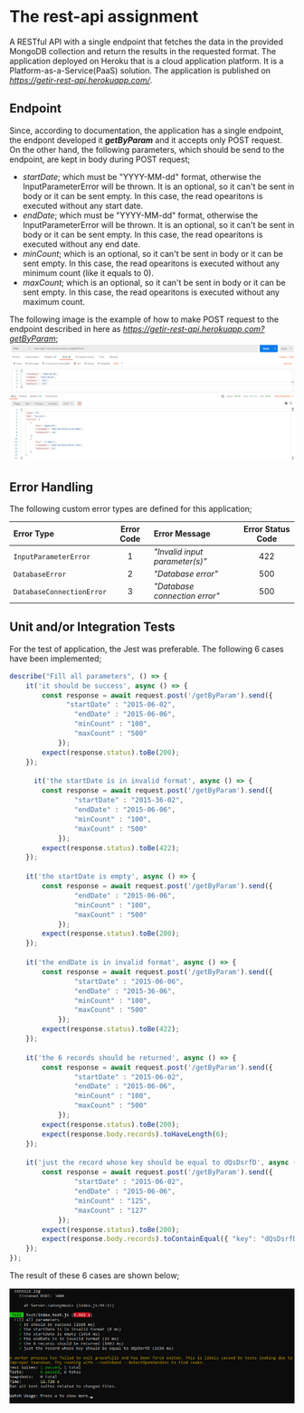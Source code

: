 # The rest-api assignment

A RESTful API with a single endpoint that fetches the data in the provided MongoDB collection and return the results in the requested format. The application deployed on Heroku that is a cloud application platform. It is a Platform-as-a-Service(PaaS) solution. The application is published on *https://getir-rest-api.herokuapp.com/*.

## Endpoint
Since, according to documentation, the application has a single endpoint, the endpont developed it ***getByParam*** and it accepts only POST request. On the other hand, the following parameters, which should be send to the endpoint, are kept in body during POST request;
- *startDate*; which must be "YYYY-MM-dd" format, otherwise the InputParameterError will be thrown. It is an optional, so it can't be sent in body or it can be sent empty. In this case, the read opearitons is executed without any start date.
- *endDate*; which must be "YYYY-MM-dd" format, otherwise the InputParameterError will be thrown. It is an optional, so it can't be sent in body or it can be sent empty. In this case, the read opearitons is executed without any end date.
- *minCount*; which is an optional, so it can't be sent in body or it can be sent empty. In this case, the read opearitons is executed without any minimum count (like it equals to 0).
- *maxCount*; which is an optional, so it can't be sent in body or it can be sent empty. In this case, the read opearitons is executed without any maximum count.

The following image is the example of how to make POST request to the endpoint described in here as *https://getir-rest-api.herokuapp.com?getByParam*;
![alt text](https://github.com/burakcanekici/rest-api-assignment/blob/main/images/Postman.PNG)
## Error Handling

The following custom error types are defined for this application;

| Error Type | Error Code | Error Message | Error Status Code |
| :--- | :---: | :--- | :---: |
| `InputParameterError` | 1  | *"Invalid input parameter(s)"* | 422 |
| `DatabaseError` | 2  | *"Database error"* | 500 |
| `DatabaseConnectionError` | 3  | *"Database connection error"* | 500 |

## Unit and/or Integration Tests

For the test of application, the Jest was preferable. The following 6 cases have been implemented; 

```javascript
describe("Fill all parameters", () => {
    it('it should be success', async () => {
        const response = await request.post('/getByParam').send({
		      "startDate" : "2015-06-02",
			    "endDate" : "2015-06-06",
			    "minCount" : "100",
			    "maxCount" : "500"
		    });
        expect(response.status).toBe(200);
    });
    	
	  it('the startDate is in invalid format', async () => {
        const response = await request.post('/getByParam').send({
			    "startDate" : "2015-36-02",
			    "endDate" : "2015-06-06",
			    "minCount" : "100",
			    "maxCount" : "500"
		    });
        expect(response.status).toBe(422);
    });
	
	it('the startDate is empty', async () => {
        const response = await request.post('/getByParam').send({
			    "endDate" : "2015-06-06",
			    "minCount" : "100",
			    "maxCount" : "500"
		    });
        expect(response.status).toBe(200);
    });
	
	it('the endDate is in invalid format', async () => {
        const response = await request.post('/getByParam').send({
			    "startDate" : "2015-06-06",
			    "endDate" : "2015-36-06",
			    "minCount" : "100",
			    "maxCount" : "500"
		    });
        expect(response.status).toBe(422);
    });
	
	it('the 6 records should be returned', async () => {
        const response = await request.post('/getByParam').send({
			    "startDate" : "2015-06-02",
			    "endDate" : "2015-06-06",
			    "minCount" : "100",
			    "maxCount" : "500"
		    });
        expect(response.status).toBe(200);
        expect(response.body.records).toHaveLength(6);
    });
	
	it('just the record whose key should be equal to dQsDsrfD', async () => {
        const response = await request.post('/getByParam').send({
			    "startDate" : "2015-06-02",
			    "endDate" : "2015-06-06",
			    "minCount" : "125",
			    "maxCount" : "127"
		    });
        expect(response.status).toBe(200);
        expect(response.body.records).toContainEqual({ "key": "dQsDsrfD", "createdAt": "2015-06-03T22:41:58.896Z", "totalCount": 126 });
    });
});
```
The result of these 6 cases are shown below; 

![alt text](https://github.com/burakcanekici/rest-api-assignment/blob/main/images/TestCase2.PNG)
